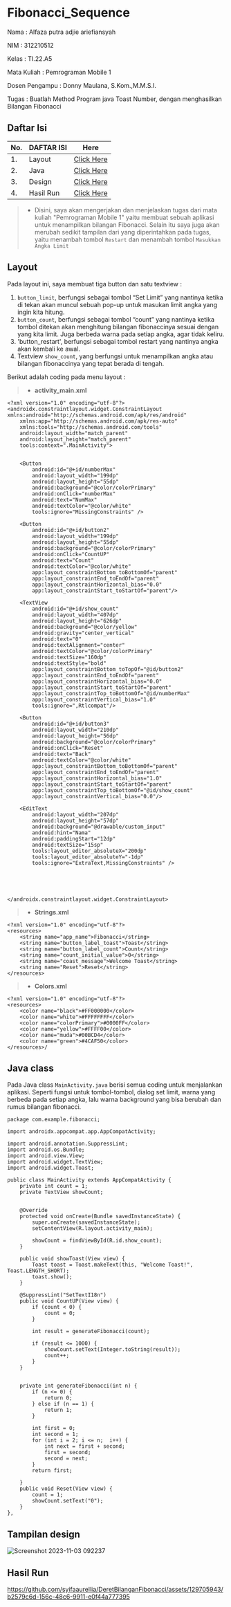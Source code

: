 # Fibonacci_Sequence

Nama  : Alfaza putra adjie ariefiansyah

NIM   : 312210512

Kelas : TI.22.A5

Mata Kuliah : Pemrograman Mobile 1

Dosen Pengampu : Donny Maulana, S.Kom.,M.M.S.I.

Tugas : Buatlah Method Program java Toast Number, dengan menghasilkan Bilangan Fibonacci

## Daftar Isi
| No.| DAFTAR ISI |        Here                           |
|----|------------|----------------------------------------|
| 1. | Layout     | [Click Here](#layout)               |
| 2. | Java       | [Click Here](#java-class)     |
| 3. | Design     | [Click Here](#tampilan-design)      |
| 4. | Hasil Run  | [Click Here](#hasil-run)            |

> - Disini, saya akan mengerjakan dan menjelaskan tugas dari mata kuliah "Pemrograman Mobile 1" yaitu membuat sebuah aplikasi untuk menampilkan bilangan Fibonacci. Selain itu saya juga akan merubah sedikit tampilan dari yang diperintahkan pada tugas, yaitu menambah tombol `Restart` dan menambah tombol `Masukkan Angka Limit` 


## Layout
Pada layout ini, saya membuat tiga button dan satu textview :
1. `button_limit`, berfungsi sebagai tombol “Set Limit” yang nantinya ketika di tekan akan muncul sebuah pop-up untuk masukan limit angka yang ingin kita hitung.
2. `button_count`, berfungsi sebagai tombol “count” yang nantinya ketika tombol ditekan akan menghitung bilangan fibonaccinya sesuai dengan yang kita limit. Juga berbeda warna pada setiap angka, agar tidak keliru.
3. 'button_restart', berfungsi sebagai tombol restart yang nantinya angka akan kembali ke awal.
4. Textview `show_count`, yang berfungsi untuk menampilkan angka atau bilangan fibonaccinya yang tepat berada di tengah.

Berikut adalah coding pada menu layout :

> - **activity_main.xml**
```
<?xml version="1.0" encoding="utf-8"?>
<androidx.constraintlayout.widget.ConstraintLayout xmlns:android="http://schemas.android.com/apk/res/android"
    xmlns:app="http://schemas.android.com/apk/res-auto"
    xmlns:tools="http://schemas.android.com/tools"
    android:layout_width="match_parent"
    android:layout_height="match_parent"
    tools:context=".MainActivity">


    <Button
        android:id="@+id/numberMax"
        android:layout_width="199dp"
        android:layout_height="55dp"
        android:background="@color/colorPrimary"
        android:onClick="numberMax"
        android:text="NumMax"
        android:textColor="@color/white"
        tools:ignore="MissingConstraints" />

    <Button
        android:id="@+id/button2"
        android:layout_width="199dp"
        android:layout_height="55dp"
        android:background="@color/colorPrimary"
        android:onClick="CountUP"
        android:text="Count"
        android:textColor="@color/white"
        app:layout_constraintBottom_toBottomOf="parent"
        app:layout_constraintEnd_toEndOf="parent"
        app:layout_constraintHorizontal_bias="0.0"
        app:layout_constraintStart_toStartOf="parent"/>

    <TextView
        android:id="@+id/show_count"
        android:layout_width="407dp"
        android:layout_height="626dp"
        android:background="@color/yellow"
        android:gravity="center_vertical"
        android:text="0"
        android:textAlignment="center"
        android:textColor="@color/colorPrimary"
        android:textSize="160dp"
        android:textStyle="bold"
        app:layout_constraintBottom_toTopOf="@id/button2"
        app:layout_constraintEnd_toEndOf="parent"
        app:layout_constraintHorizontal_bias="0.0"
        app:layout_constraintStart_toStartOf="parent"
        app:layout_constraintTop_toBottomOf="@id/numberMax"
        app:layout_constraintVertical_bias="1.0"
        tools:ignore=",Rtlcompat"/>

    <Button
        android:id="@+id/button3"
        android:layout_width="210dp"
        android:layout_height="56dp"
        android:background="@color/colorPrimary"
        android:onClick="Reset"
        android:text="Back"
        android:textColor="@color/white"
        app:layout_constraintBottom_toBottomOf="parent"
        app:layout_constraintEnd_toEndOf="parent"
        app:layout_constraintHorizontal_bias="1.0"
        app:layout_constraintStart_toStartOf="parent"
        app:layout_constraintTop_toBottomOf="@id/show_count"
        app:layout_constraintVertical_bias="0.0"/>

    <EditText
        android:layout_width="207dp"
        android:layout_height="57dp"
        android:background="@drawable/custom_input"
        android:hint="Nama"
        android:paddingStart="12dp"
        android:textSize="15sp"
        tools:layout_editor_absoluteX="200dp"
        tools:layout_editor_absoluteY="-1dp"
        tools:ignore="ExtraText,MissingConstraints" />





</androidx.constraintlayout.widget.ConstraintLayout>
```

> - **Strings.xml**
```
<?xml version="1.0" encoding="utf-8"?>
<resources>
    <string name="app_name">Fibonacci</string>
    <string name="button_label_toast">Toast</string>
    <string name="button_label_count">Count</string>
    <string name="count_initial_value">0</string>
    <string name="coast_message">Welcome Toast</string>
    <string name="Reset">Reset</string>
</resources>
```

> - **Colors.xml**
```
<?xml version="1.0" encoding="utf-8"?>
<resources>
    <color name="black">#FF000000</color>
    <color name="white">#FFFFFFFF</color>
    <color name="colorPrimary">#0000FF</color>
    <color name="yellow">#FFFF00</color>
    <color name="muda">#00BCD4</color>
    <color name="green">#4CAF50</color>
</resources>/
```


## Java class
Pada Java class `MainActivity.java` berisi semua coding untuk menjalankan aplikasi. Seperti fungsi untuk tombol-tombol, dialog set limit, warna yang berbeda pada setiap angka, lalu warna background yang bisa berubah dan rumus bilangan fibonacci.
```
package com.example.fibonacci;

import androidx.appcompat.app.AppCompatActivity;

import android.annotation.SuppressLint;
import android.os.Bundle;
import android.view.View;
import android.widget.TextView;
import android.widget.Toast;

public class MainActivity extends AppCompatActivity {
    private int count = 1;
    private TextView showCount;


    @Override
    protected void onCreate(Bundle savedInstanceState) {
        super.onCreate(savedInstanceState);
        setContentView(R.layout.activity_main);

        showCount = findViewById(R.id.show_count);
    }

    public void showToast(View view) {
        Toast toast = Toast.makeText(this, "Welcome Toast!", Toast.LENGTH_SHORT);
        toast.show();
    }

    @SuppressLint("SetTextI18n")
    public void CountUP(View view) {
        if (count < 0) {
            count = 0;
        }

        int result = generateFibonacci(count);

        if (result <= 1000) {
            showCount.setText(Integer.toString(result));
            count++;
        }
    }


    private int generateFibonacci(int n) {
        if (n <= 0) {
            return 0;
        } else if (n == 1) {
            return 1;
        }

        int first = 0;
        int second = 1;
        for (int i = 2; i <= n;  i++) {
            int next = first + second;
            first = second;
            second = next;
        }
        return first;

    }
    public void Reset(View view) {
        count = 1;
        showCount.setText("0");
    }
},
```


## Tampilan design



![Screenshot 2023-11-03 092237](https://github.com/syifaaurellia/DeretBilanganFibonacci/assets/129705943/a79edc4f-8a10-4b1d-b8a8-2e3f2640013b)

## Hasil Run 




https://github.com/syifaaurellia/DeretBilanganFibonacci/assets/129705943/b2579c6d-156c-48c6-9911-e0f44a777395


